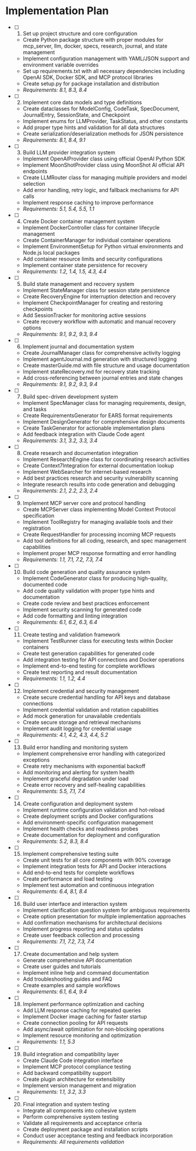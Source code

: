 # Implementation Plan

- [ ] 1. Set up project structure and core configuration
  - Create Python package structure with proper modules for mcp_server, llm, docker, specs, research, journal, and state management
  - Implement configuration management with YAML/JSON support and environment variable overrides
  - Set up requirements.txt with all necessary dependencies including OpenAI SDK, Docker SDK, and MCP protocol libraries
  - Create setup.py for package installation and distribution
  - _Requirements: 8.1, 8.3, 8.4_

- [ ] 2. Implement core data models and type definitions
  - Create dataclasses for ModelConfig, CodeTask, SpecDocument, JournalEntry, SessionState, and Checkpoint
  - Implement enums for LLMProvider, TaskStatus, and other constants
  - Add proper type hints and validation for all data structures
  - Create serialization/deserialization methods for JSON persistence
  - _Requirements: 8.1, 8.4, 9.1_

- [ ] 3. Build LLM provider integration system
  - Implement OpenAIProvider class using official OpenAI Python SDK
  - Implement MoonShotProvider class using MoonShot AI official API endpoints
  - Create LLMRouter class for managing multiple providers and model selection
  - Add error handling, retry logic, and fallback mechanisms for API calls
  - Implement response caching to improve performance
  - _Requirements: 5.1, 5.4, 5.5, 1.1_

- [ ] 4. Create Docker container management system
  - Implement DockerController class for container lifecycle management
  - Create ContainerManager for individual container operations
  - Implement EnvironmentSetup for Python virtual environments and Node.js local packages
  - Add container resource limits and security configurations
  - Implement container state persistence for recovery
  - _Requirements: 1.2, 1.4, 1.5, 4.3, 4.4_

- [ ] 5. Build state management and recovery system
  - Implement StateManager class for session state persistence
  - Create RecoveryEngine for interruption detection and recovery
  - Implement CheckpointManager for creating and restoring checkpoints
  - Add SessionTracker for monitoring active sessions
  - Create recovery workflow with automatic and manual recovery options
  - _Requirements: 9.1, 9.2, 9.3, 9.4_

- [ ] 6. Implement journal and documentation system
  - Create JournalManager class for comprehensive activity logging
  - Implement agentJournal.md generation with structured logging
  - Create masterGuide.md with file structure and usage documentation
  - Implement stateRecovery.md for recovery state tracking
  - Add cross-referencing between journal entries and state changes
  - _Requirements: 9.1, 9.2, 9.3, 9.4_

- [ ] 7. Build spec-driven development system
  - Implement SpecManager class for managing requirements, design, and tasks
  - Create RequirementsGenerator for EARS format requirements
  - Implement DesignGenerator for comprehensive design documents
  - Create TaskGenerator for actionable implementation plans
  - Add feedback integration with Claude Code agent
  - _Requirements: 3.1, 3.2, 3.3, 3.4_

- [ ] 8. Create research and documentation integration
  - Implement ResearchEngine class for coordinating research activities
  - Create Context7Integration for external documentation lookup
  - Implement WebSearcher for internet-based research
  - Add best practices research and security vulnerability scanning
  - Integrate research results into code generation and debugging
  - _Requirements: 2.1, 2.2, 2.3, 2.4_

- [ ] 9. Implement MCP server core and protocol handling
  - Create MCPServer class implementing Model Context Protocol specification
  - Implement ToolRegistry for managing available tools and their registration
  - Create RequestHandler for processing incoming MCP requests
  - Add tool definitions for all coding, research, and spec management capabilities
  - Implement proper MCP response formatting and error handling
  - _Requirements: 1.1, 7.1, 7.2, 7.3, 7.4_

- [ ] 10. Build code generation and quality assurance system
  - Implement CodeGenerator class for producing high-quality, documented code
  - Add code quality validation with proper type hints and documentation
  - Create code review and best practices enforcement
  - Implement security scanning for generated code
  - Add code formatting and linting integration
  - _Requirements: 6.1, 6.2, 6.3, 6.4_

- [ ] 11. Create testing and validation framework
  - Implement TestRunner class for executing tests within Docker containers
  - Create test generation capabilities for generated code
  - Add integration testing for API connections and Docker operations
  - Implement end-to-end testing for complete workflows
  - Create test reporting and result documentation
  - _Requirements: 1.1, 1.2, 4.4_

- [ ] 12. Implement credential and security management
  - Create secure credential handling for API keys and database connections
  - Implement credential validation and rotation capabilities
  - Add mock generation for unavailable credentials
  - Create secure storage and retrieval mechanisms
  - Implement audit logging for credential usage
  - _Requirements: 4.1, 4.2, 4.3, 4.4, 5.2_

- [ ] 13. Build error handling and monitoring system
  - Implement comprehensive error handling with categorized exceptions
  - Create retry mechanisms with exponential backoff
  - Add monitoring and alerting for system health
  - Implement graceful degradation under load
  - Create error recovery and self-healing capabilities
  - _Requirements: 5.5, 7.1, 7.4_

- [ ] 14. Create configuration and deployment system
  - Implement runtime configuration validation and hot-reload
  - Create deployment scripts and Docker configurations
  - Add environment-specific configuration management
  - Implement health checks and readiness probes
  - Create documentation for deployment and configuration
  - _Requirements: 5.2, 8.3, 8.4_

- [ ] 15. Implement comprehensive testing suite
  - Create unit tests for all core components with 90% coverage
  - Implement integration tests for API and Docker interactions
  - Add end-to-end tests for complete workflows
  - Create performance and load testing
  - Implement test automation and continuous integration
  - _Requirements: 6.4, 8.1, 8.4_

- [ ] 16. Build user interface and interaction system
  - Implement clarification question system for ambiguous requirements
  - Create option presentation for multiple implementation approaches
  - Add confirmation mechanisms for architectural decisions
  - Implement progress reporting and status updates
  - Create user feedback collection and processing
  - _Requirements: 7.1, 7.2, 7.3, 7.4_

- [ ] 17. Create documentation and help system
  - Generate comprehensive API documentation
  - Create user guides and tutorials
  - Implement inline help and command documentation
  - Add troubleshooting guides and FAQ
  - Create examples and sample workflows
  - _Requirements: 6.1, 6.4, 9.4_

- [ ] 18. Implement performance optimization and caching
  - Add LLM response caching for repeated queries
  - Implement Docker image caching for faster startup
  - Create connection pooling for API requests
  - Add async/await optimization for non-blocking operations
  - Implement resource monitoring and optimization
  - _Requirements: 1.1, 5.3_

- [ ] 19. Build integration and compatibility layer
  - Create Claude Code integration interface
  - Implement MCP protocol compliance testing
  - Add backward compatibility support
  - Create plugin architecture for extensibility
  - Implement version management and migration
  - _Requirements: 1.1, 3.2, 3.3_

- [ ] 20. Final integration and system testing
  - Integrate all components into cohesive system
  - Perform comprehensive system testing
  - Validate all requirements and acceptance criteria
  - Create deployment package and installation scripts
  - Conduct user acceptance testing and feedback incorporation
  - _Requirements: All requirements validation_